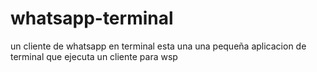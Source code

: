 # whatsapp-terminal
un cliente de whatsapp en terminal
esta una una pequeña aplicacion de terminal que ejecuta un cliente para wsp
